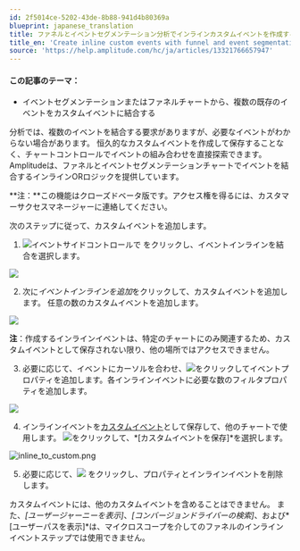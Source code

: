 ```yaml
---
id: 2f5014ce-5202-43de-8b88-941d4b80369a
blueprint: japanese_translation
title: ファネルとイベントセグメンテーション分析でインラインカスタムイベントを作成する
title_en: 'Create inline custom events with funnel and event segmentation analytics'
source: 'https://help.amplitude.com/hc/ja/articles/13321766657947'
---
```

#### この記事のテーマ：

* イベントセグメンテーションまたはファネルチャートから、複数の既存のイベントをカスタムイベントに結合する

分析では、複数のイベントを結合する要求がありますが、必要なイベントがわからない場合があります。 恒久的なカスタムイベントを作成して保存することなく、チャートコントロールでイベントの組み合わせを直接探索できます。 Amplitudeは、ファネルとイベントセグメンテーションチャートでイベントを結合するインラインORロジックを提供しています。

**注：**この機能はクローズドベータ版です。アクセス権を得るには、カスタマーサクセスマネージャーに連絡してください。

次のステップに従って、カスタムイベントを追加します。

1. ![](/docs/output/img/jp/MRXBP5ODtzqgEnLlw4KApeJtYs3yI4j_xqEglHuDTfone2Kke4CmuakZCtOC5zQ50CVxeA1qtZrrTR09CzLlukIBIM6_urw6YsnX-AmYIPEJKBh3vaK0K8Rz1IHLfHYPbiUe3DZfnHnKN_xBqbVcUTA)イベントサイドコントロールで をクリックし、イベントインラインを結合を選択します。

![](/docs/output/img/jp/-4kwHCRJq_nvW0E9oN9Y_JbirBp57tTdA5TE09o5UHb3XWt3Vx_rWP6A0e4C87r9LLOIk14GvHYr5554HS8HD1HPjYk0D9-O_qWjTZaswL24ICTPq5ti88C6sOXme80Qcj4Y77J8AyoPQZqsLrCA-uc)

2. 次に*イベントインラインを追加*をクリックして、カスタムイベントを追加します。 任意の数のカスタムイベントを追加します。

![](/docs/output/img/jp/rFM_7I88rsHivl7dYUFlLxirvXBSxjBv0yilzSTzFeznNiL4mVchXd5brDg0Xay_nsnlJx6jjm8arG1yu5g_FQUVjr6clxac2oNyh1Z32iSoncl0PHk3PzcvK8AixQXFA7qRX_iFmjMv8zU9aBrXK28)

**注**：作成するインラインイベントは、特定のチャートにのみ関連するため、カスタムイベントとして保存されない限り、他の場所ではアクセスできません。 

3. 必要に応じて、イベントにカーソルを合わせ、![](/docs/output/img/jp/ZwbrE-aEYlNqwYXo3JmP5_-5DxQL7U75usTphRdU88ISaZs3XpcGiillwYwDsVL8sk8LJgtVKgOSgs64thjZ2WAz4ApvW-ozbU18UsWNgUOxq7grcGo3lfQF29dOdXoA3My37_Q0cDZ8ljqN_VKKZ4M)をクリックしてイベントプロパティを追加します。各インラインイベントに必要な数のフィルタプロパティを追加します。

![](/docs/output/img/jp/2qGAw9uAmao0tp6ZE4c0Hyo3VXKt6VApaZNJE0LKdXPKLt2i-yeaFyfSM_vn_d0EtYOiVS2SxFmBNLPZy1cAFuTN5WNp_Aj6dQfWT1sMG63QJfh4i44oHfaHYs4KTzOZLN93vEmKMepdCZHkLT23e_w)

4. インラインイベントを[カスタムイベント](/docs/analytics/charts/group-events)として保存して、他のチャートで使用します。 ![](/docs/output/img/jp/MRXBP5ODtzqgEnLlw4KApeJtYs3yI4j_xqEglHuDTfone2Kke4CmuakZCtOC5zQ50CVxeA1qtZrrTR09CzLlukIBIM6_urw6YsnX-AmYIPEJKBh3vaK0K8Rz1IHLfHYPbiUe3DZfnHnKN_xBqbVcUTA)をクリックして、*[カスタムイベントを保存]*を選択します。

![inline_to_custom.png](/docs/output/img/jp/inline-to-custom-png.png)

5. 必要に応じて、![](/docs/output/img/jp/Y9JDZisQFX0iReFXznMOtqJUVcppUd7l5RxXZKvH2Bshtt4XYcAHArPKENBiWRR4rcMYsTArdZjZf-3qqAEtBz6_9r0UcJBAc2743WYljDtWt3iimrD-lBzl5W4QjmrtDMVqoRF7FGmzXMOFvyXvn10) をクリックし、プロパティとインラインイベントを削除します。

カスタムイベントには、他のカスタムイベントを含めることはできません。 また、*[ユーザージャーニーを表示]*、*[コンバージョンドライバーの検索]*、および*[ユーザーパスを表示]*は、マイクロスコープを介してのファネルのインラインイベントステップでは使用できません。
